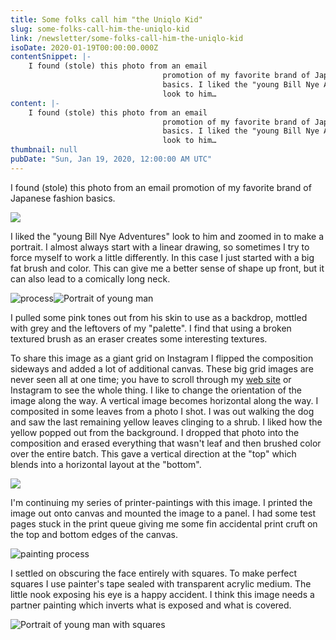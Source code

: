 ```yaml
---
title: Some folks call him "the Uniqlo Kid"
slug: some-folks-call-him-the-uniqlo-kid
link: /newsletter/some-folks-call-him-the-uniqlo-kid
isoDate: 2020-01-19T00:00:00.000Z
contentSnippet: |-
    I found (stole) this photo from an email
                                  promotion of my favorite brand of Japanese fashion
                                  basics. I liked the "young Bill Nye Adventures"
                                  look to him…
content: |-
    I found (stole) this photo from an email
                                  promotion of my favorite brand of Japanese fashion
                                  basics. I liked the "young Bill Nye Adventures"
                                  look to him…
thumbnail: null
pubDate: "Sun, Jan 19, 2020, 12:00:00 AM UTC"
---
```


I found (stole) this photo from an email promotion of my favorite brand of Japanese fashion basics.

![](https://abouthalf.com/cdn-cgi/imagedelivery/oZs0WTb3giZ46YUUQdHDjQ/3d9c713b-5849-47bd-d8c0-ee0aa68d6a00/width=1200,format=auto)

I liked the "young Bill Nye Adventures" look to him and zoomed in to make a portrait. I almost always start with a linear drawing, so sometimes I try to force myself to work a little differently. In this case I just started with a big fat brush and color. This can give me a better sense of shape up front, but it can also lead to a comically long neck.

![process](https://abouthalf.com/cdn-cgi/imagedelivery/oZs0WTb3giZ46YUUQdHDjQ/2bbf5b67-7112-4e86-7fab-ad1b0e756700/width=1200,format=auto "process")![Portrait of young man](https://abouthalf.com/cdn-cgi/imagedelivery/oZs0WTb3giZ46YUUQdHDjQ/283d974b-de7e-4284-58ae-0ed2aeb32600/width=1200,format=auto "Portrait of young man")

I pulled some pink tones out from his skin to use as a backdrop, mottled with grey and the leftovers of my "palette". I find that using a broken textured brush as an eraser creates some interesting textures.

To share this image as a giant grid on Instagram I flipped the composition sideways and added a lot of additional canvas. These big grid images are never seen all at one time; you have to scroll through my [web site](https://abouthalf.com/#December-14-2019) or Instagram to see the whole thing. I like to change the orientation of the image along the way. A vertical image becomes horizontal along the way. I composited in some leaves from a photo I shot. I was out walking the dog and saw the last remaining yellow leaves clinging to a shrub. I liked how the yellow popped out from the background. I dropped that photo into the composition and erased everything that wasn't leaf and then brushed color over the entire batch. This gave a vertical direction at the "top" which blends into a horizontal layout at the "bottom".

![](https://abouthalf.com/cdn-cgi/imagedelivery/oZs0WTb3giZ46YUUQdHDjQ/7852458a-a836-40bf-8e91-77364a7bb000/width=1200,format=auto)

I'm continuing my series of printer-paintings with this image. I printed the image out onto canvas and mounted the image to a panel. I had some test pages stuck in the print queue giving me some fin accidental print cruft on the top and bottom edges of the canvas.

![painting process](https://abouthalf.com/cdn-cgi/imagedelivery/oZs0WTb3giZ46YUUQdHDjQ/54e5fc88-685c-45d3-325f-ff1364a91a00/width=1200,format=auto "painting process")

I settled on obscuring the face entirely with squares. To make perfect squares I use painter's tape sealed with transparent acrylic medium. The little nook exposing his eye is a happy accident. I think this image needs a partner painting which inverts what is exposed and what is covered.

![Portrait of young man with squares](https://abouthalf.com/cdn-cgi/imagedelivery/oZs0WTb3giZ46YUUQdHDjQ/aff5e2b7-e728-4388-3114-866a7437b900/width=1200,format=auto "Portrait of young man with squares")
